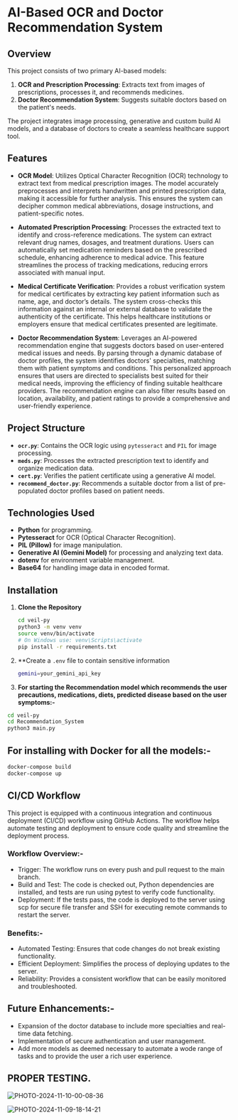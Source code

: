 # AI-Based OCR and Doctor Recommendation System

## Overview
This project consists of two primary AI-based models:
1. **OCR and Prescription Processing**: Extracts text from images of prescriptions, processes it, and recommends medicines.
2. **Doctor Recommendation System**: Suggests suitable doctors based on the patient's needs.

The project integrates image processing, generative and custom build AI models, and a database of doctors to create a seamless healthcare support tool.

## Features
- **OCR Model**: Utilizes Optical Character Recognition (OCR) technology to extract text from medical prescription images. The model accurately preprocesses and interprets handwritten and printed prescription data, making it accessible for further analysis. This ensures the system can decipher common medical abbreviations, dosage instructions, and patient-specific notes.

- **Automated Prescription Processing**: Processes the extracted text to identify and cross-reference medications. The system can extract relevant drug names, dosages, and treatment durations. Users can automatically set medication reminders based on the prescribed schedule, enhancing adherence to medical advice. This feature streamlines the process of tracking medications, reducing errors associated with manual input.

- **Medical Certificate Verification**: Provides a robust verification system for medical certificates by extracting key patient information such as name, age, and doctor’s details. The system cross-checks this information against an internal or external database to validate the authenticity of the certificate. This helps healthcare institutions or employers ensure that medical certificates presented are legitimate.


- **Doctor Recommendation System**: Leverages an AI-powered recommendation engine that suggests doctors based on user-entered medical issues and needs. By parsing through a dynamic database of doctor profiles, the system identifies doctors' specialties, matching them with patient symptoms and conditions. This personalized approach ensures that users are directed to specialists best suited for their medical needs, improving the efficiency of finding suitable healthcare providers. The recommendation engine can also filter results based on location, availability, and patient ratings to provide a comprehensive and user-friendly experience.

## Project Structure
- **`ocr.py`**: Contains the OCR logic using `pytesseract` and `PIL` for image processing.
- **`meds.py`**: Processes the extracted prescription text to identify and organize medication data.
- **`cert.py`**: Verifies the patient certificate using a generative AI model.
- **`recommend_doctor.py`**: Recommends a suitable doctor from a list of pre-populated doctor profiles based on patient needs.

## Technologies Used
- **Python** for programming.
- **Pytesseract** for OCR (Optical Character Recognition).
- **PIL (Pillow)** for image manipulation.
- **Generative AI (Gemini Model)** for processing and analyzing text data.
- **dotenv** for environment variable management.
- **Base64** for handling image data in encoded format.

## Installation

1. **Clone the Repository**

   ```bash
   cd veil-py
   python3 -m venv venv
   source venv/bin/activate  
   # On Windows use: venv\Scripts\activate
   pip install -r requirements.txt
   ```

2. **Create a `.env` file to contain sensitive information

   ```bash
   gemini=your_gemini_api_key
   ```

3. **For starting the Recommendation model which recommends the user precautions, medications, diets, predicted disease based on the user symptoms:-**

```bash
cd veil-py
cd Recommendation_System
python3 main.py
```

## For installing with Docker for all the models:-

```bash
docker-compose build
docker-compose up
```

## CI/CD Workflow

This project is equipped with a continuous integration and continuous deployment (CI/CD) workflow using GitHub Actions. The workflow helps automate testing and deployment to ensure code quality and streamline the deployment process.

### Workflow Overview:-
- Trigger: The workflow runs on every push and pull request to the main branch.
- Build and Test: The code is checked out, Python dependencies are installed, and tests are run using pytest to verify code functionality.
- Deployment: If the tests pass, the code is deployed to the server using scp for secure file transfer and SSH for executing remote commands to restart the server.

### Benefits:-
- Automated Testing: Ensures that code changes do not break existing functionality.
- Efficient Deployment: Simplifies the process of deploying updates to the server.
- Reliability: Provides a consistent workflow that can be easily monitored and troubleshooted.


## Future Enhancements:-

- Expansion of the doctor database to include more specialties and real-time data fetching.
- Implementation of secure authentication and user management.
- Add more models as deemed necessary to automate a wode range of tasks and to provide the user a rich user experience.


## PROPER TESTING.

![PHOTO-2024-11-10-00-08-36](https://github.com/user-attachments/assets/122498f5-b9f0-4d91-9e86-6a6d255dd9d7)


![PHOTO-2024-11-09-18-14-21](https://github.com/user-attachments/assets/37d22d25-cb86-494c-8937-069bfbfa1948)

